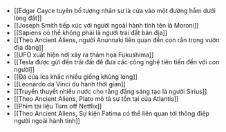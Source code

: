 - [[Edgar Cayce tuyên bố tượng nhân sư là cửa vào một đường hầm dưới lòng đất]]
- [[Joseph Smith tiếp xúc với người ngoài hành tinh tên là Moroni]]
- [[Sapiens có thể không phải là người trái đất bản địa]]
- [[Theo Ancient Aliens, người Anunnaki liên quan đến con rắn trong vườn địa đàng]]
- [[UFO xuất hiện nơi xảy ra thảm họa Fukushima]]
- [[Tesla được gửi đến trái đất để đưa các công nghệ tiên tiến đến với con người]]
- [[Đá của Ica khắc nhiều giống khủng long]]
- [[Leonardo da Vinci du hành thời gian]]
- [[Truyền thuyết nhiều nước cho rằng đấng sáng tạo là người Sirius]]
- [[Theo Ancient Aliens, Plato mô tả sự tồn tại của Atlantis]]
- [[Phim tài liệu Turn off Netflix]]
- [[Theo Ancient Aliens, Sự kiện Fatima có thể liên quan tới thông điệp người ngoài hành tinh]]
